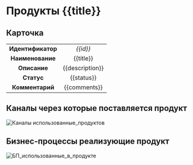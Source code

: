 # Продукты {{title}}

## Карточка
|                   |                        |
|:-----------------:|:----------------------:|
| **Идентификатор** |        *{{id}}*        |
| **Наименование**  |       {{title}}        |
|   **Описание**    |    {{description}}     |
|    **Статус**     |      {{status}}       |
|  **Комментарий**  |      {{comments}}      |


## Каналы через которые поставляется продукт
![Каналы использованные_продуктов](@entity/kadzo.v2023.channels/channels_by_product?product_id={{id}})

## Бизнес-процессы реализующие продукт
![БП_использованные_в_продукте](@entity/kadzo.v2023.processes/processes_by_product?product_id={{id}})